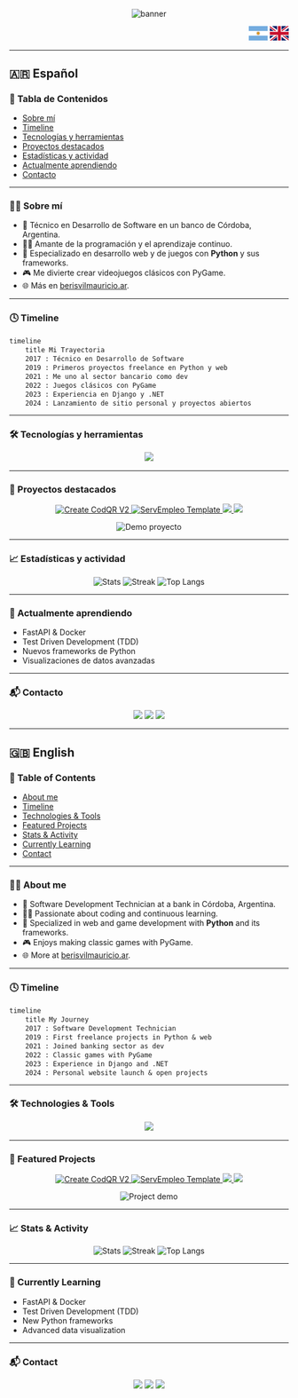 <!-- Banner animado con nombre y subtítulo centrados en blanco -->
<p align="center">
  <img src="https://capsule-render.vercel.app/api?type=waving&color=0:1d3557,100:457b9d&height=170&section=header&text=Mauricio%20Berisvil&fontSize=46&fontAlignY=39&fontColor=FFFFFF&desc=Software%20Developer%20%7C%20Python%20Enthusiast&descSize=22&descAlign=50&descAlignY=60&animation=fadeIn" alt="banner"/>
</p>

<!-- Selector de idioma (banderas a la derecha) -->
<p align="right">
  <a href="#español"><img src="https://raw.githubusercontent.com/lipis/flag-icons/main/flags/4x3/ar.svg" width="34" alt="Español" /></a>
  <a href="#english"><img src="https://raw.githubusercontent.com/lipis/flag-icons/main/flags/4x3/gb.svg" width="34" alt="English" /></a>
</p>

---

## <a name="español"></a>🇦🇷 Español

### 📑 Tabla de Contenidos
- [Sobre mí](#sobre-mí)
- [Timeline](#timeline)
- [Tecnologías y herramientas](#tecnologías-y-herramientas)
- [Proyectos destacados](#proyectos-destacados)
- [Estadísticas y actividad](#estadísticas-y-actividad)
- [Actualmente aprendiendo](#actualmente-aprendiendo)
- [Contacto](#contacto)

---

### 👨‍💻 Sobre mí

- 💼 Técnico en Desarrollo de Software en un banco de Córdoba, Argentina.
- 🧑‍💻 Amante de la programación y el aprendizaje continuo.
- 🐍 Especializado en desarrollo web y de juegos con **Python** y sus frameworks.
- 🎮 Me divierte crear videojuegos clásicos con PyGame.
- 🌐 Más en [berisvilmauricio.ar](https://berisvilmauricio.ar).

---

### 🕓 Timeline

```mermaid
timeline
    title Mi Trayectoria
    2017 : Técnico en Desarrollo de Software
    2019 : Primeros proyectos freelance en Python y web
    2021 : Me uno al sector bancario como dev
    2022 : Juegos clásicos con PyGame
    2023 : Experiencia en Django y .NET
    2024 : Lanzamiento de sitio personal y proyectos abiertos
```

---

### 🛠️ Tecnologías y herramientas

<p align="center">
  <img src="https://skillicons.dev/icons?i=python,django,html,css,js,java,cs,dotnet,bootstrap,sqlite,mysql,vercel,vscode,powerbi" />
</p>

---

### 🚀 Proyectos destacados

<p align="center">
  <a href="https://create-codqrv2.vercel.app/" target="_blank">
    <img src="https://img.shields.io/badge/Create%20CodQR%20V2-WebApp-457b9d?style=for-the-badge&logo=vercel&logoColor=white" alt="Create CodQR V2"/>
  </a>
  <a href="https://berisvilmauricio.ar/templates/servempleo.html" target="_blank">
    <img src="https://img.shields.io/badge/ServEmpleo%20Template-WebApp-457b9d?style=for-the-badge&logo=google-chrome&logoColor=white" alt="ServEmpleo Template"/>
  </a>
  <a href="https://github.com/MBerisvil/tu-juego1">
    <img src="https://github-readme-stats.vercel.app/api/pin/?username=MBerisvil&repo=tu-juego1&theme=blueberry" />
  </a>
  <a href="https://github.com/MBerisvil/tu-web-django">
    <img src="https://github-readme-stats.vercel.app/api/pin/?username=MBerisvil&repo=tu-web-django&theme=blueberry" />
  </a>
</p>

<p align="center">
  <img src="https://media.giphy.com/media/5ntdy5Ban1dIY/giphy.gif" alt="Demo proyecto" width="320"/>
</p>

---

### 📈 Estadísticas y actividad

<p align="center">
  <img src="https://github-readme-stats.vercel.app/api?username=MBerisvil&show_icons=true&theme=blueberry" alt="Stats"/>
  <img src="https://github-readme-streak-stats.herokuapp.com/?user=MBerisvil&theme=blueberry" alt="Streak"/>
  <img src="https://github-readme-stats.vercel.app/api/top-langs/?username=MBerisvil&layout=compact&theme=blueberry" alt="Top Langs"/>
</p>

---

### 🌱 Actualmente aprendiendo

- FastAPI & Docker
- Test Driven Development (TDD)
- Nuevos frameworks de Python
- Visualizaciones de datos avanzadas

---

### 📬 Contacto

<p align="center">
  <a href="mailto:berisvilmauricio@gmail.com"><img src="https://img.shields.io/badge/Gmail-D14836?style=for-the-badge&logo=gmail&logoColor=white"></a>
  <a href="https://www.linkedin.com/in/tu-linkedin"><img src="https://img.shields.io/badge/LinkedIn-blue?style=for-the-badge&logo=linkedin"></a>
  <a href="https://berisvilmauricio.ar" target="_blank"><img src="https://img.shields.io/badge/Portfolio-457b9d?style=for-the-badge&logo=google-chrome&logoColor=white"></a>
</p>

---

## <a name="english"></a>🇬🇧 English

### 📑 Table of Contents
- [About me](#about-me)
- [Timeline](#timeline-1)
- [Technologies & Tools](#technologies--tools)
- [Featured Projects](#featured-projects)
- [Stats & Activity](#stats--activity)
- [Currently Learning](#currently-learning)
- [Contact](#contact-1)

---

### 👨‍💻 About me

- 💼 Software Development Technician at a bank in Córdoba, Argentina.
- 🧑‍💻 Passionate about coding and continuous learning.
- 🐍 Specialized in web and game development with **Python** and its frameworks.
- 🎮 Enjoys making classic games with PyGame.
- 🌐 More at [berisvilmauricio.ar](https://berisvilmauricio.ar).

---

### 🕓 Timeline

```mermaid
timeline
    title My Journey
    2017 : Software Development Technician
    2019 : First freelance projects in Python & web
    2021 : Joined banking sector as dev
    2022 : Classic games with PyGame
    2023 : Experience in Django and .NET
    2024 : Personal website launch & open projects
```

---

### 🛠️ Technologies & Tools

<p align="center">
  <img src="https://skillicons.dev/icons?i=python,django,html,css,js,java,cs,dotnet,bootstrap,sqlite,mysql,vercel,vscode,powerbi" />
</p>

---

### 🚀 Featured Projects

<p align="center">
  <a href="https://create-codqrv2.vercel.app/" target="_blank">
    <img src="https://img.shields.io/badge/Create%20CodQR%20V2-WebApp-457b9d?style=for-the-badge&logo=vercel&logoColor=white" alt="Create CodQR V2"/>
  </a>
  <a href="https://berisvilmauricio.ar/templates/servempleo.html" target="_blank">
    <img src="https://img.shields.io/badge/ServEmpleo%20Template-WebApp-457b9d?style=for-the-badge&logo=google-chrome&logoColor=white" alt="ServEmpleo Template"/>
  </a>
  <a href="https://github.com/MBerisvil/tu-juego1">
    <img src="https://github-readme-stats.vercel.app/api/pin/?username=MBerisvil&repo=tu-juego1&theme=blueberry" />
  </a>
  <a href="https://github.com/MBerisvil/tu-web-django">
    <img src="https://github-readme-stats.vercel.app/api/pin/?username=MBerisvil&repo=tu-web-django&theme=blueberry" />
  </a>
</p>

<p align="center">
  <img src="https://media.giphy.com/media/5ntdy5Ban1dIY/giphy.gif" alt="Project demo" width="320"/>
</p>

---

### 📈 Stats & Activity

<p align="center">
  <img src="https://github-readme-stats.vercel.app/api?username=MBerisvil&show_icons=true&theme=blueberry" alt="Stats"/>
  <img src="https://github-readme-streak-stats.herokuapp.com/?user=MBerisvil&theme=blueberry" alt="Streak"/>
  <img src="https://github-readme-stats.vercel.app/api/top-langs/?username=MBerisvil&layout=compact&theme=blueberry" alt="Top Langs"/>
</p>

---

### 🌱 Currently Learning

- FastAPI & Docker
- Test Driven Development (TDD)
- New Python frameworks
- Advanced data visualization

---

### 📬 Contact

<p align="center">
  <a href="mailto:berisvilmauricio@gmail.com"><img src="https://img.shields.io/badge/Gmail-D14836?style=for-the-badge&logo=gmail&logoColor=white"></a>
  <a href="https://www.linkedin.com/in/tu-linkedin"><img src="https://img.shields.io/badge/LinkedIn-blue?style=for-the-badge&logo=linkedin"></a>
  <a href="https://berisvilmauricio.ar" target="_blank"><img src="https://img.shields.io/badge/Portfolio-457b9d?style=for-the-badge&logo=google-chrome&logoColor=white"></a>
</p>

<!-- Proudly created with GPRM ( https://gprm.itsvg.in ) -->
